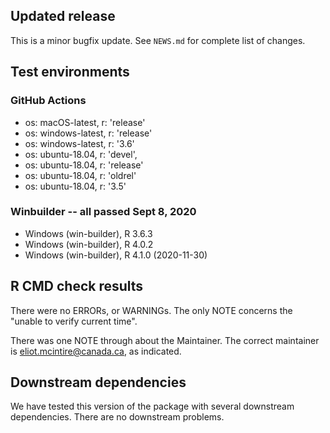 ## Updated release

This is a minor bugfix update. 
See `NEWS.md` for complete list of changes.

## Test environments

### GitHub Actions
- os: macOS-latest,   r: 'release'
- os: windows-latest, r: 'release'
- os: windows-latest, r: '3.6'
- os: ubuntu-18.04,   r: 'devel', 
- os: ubuntu-18.04,   r: 'release'
- os: ubuntu-18.04,   r: 'oldrel'
- os: ubuntu-18.04,   r: '3.5'
          
### Winbuilder -- all passed Sept 8, 2020
* Windows                 (win-builder), R 3.6.3
* Windows                 (win-builder), R 4.0.2
* Windows                 (win-builder), R 4.1.0 (2020-11-30)

## R CMD check results

There were no ERRORs, or WARNINGs.  The only NOTE concerns the "unable to verify current time".

There was one NOTE through about the Maintainer. The correct maintainer is <eliot.mcintire@canada.ca>, as indicated.

## Downstream dependencies

We have tested this version of the package with several downstream dependencies. There are no downstream problems.
